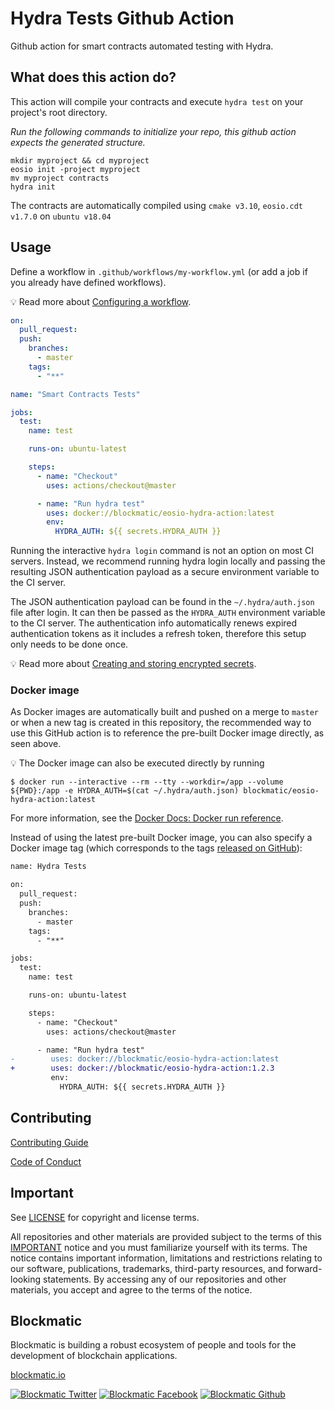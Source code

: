 # Hydra Tests Github Action

Github action for smart contracts automated testing with Hydra. 

## What does this action do?

This action will compile your contracts and execute `hydra test` on your project's root directory.

*Run the following commands to initialize your repo, this github action expects the generated structure.*

```
mkdir myproject && cd myproject
eosio init -project myproject
mv myproject contracts
hydra init
```

The contracts are automatically compiled using `cmake v3.10`, `eosio.cdt v1.7.0` on `ubuntu v18.04`

## Usage

Define a workflow in `.github/workflows/my-workflow.yml` (or add a job if you already have defined workflows).

:bulb: Read more about [Configuring a workflow](https://help.github.com/en/articles/configuring-a-workflow).

```yaml
on:
  pull_request:
  push:
    branches:
      - master
    tags:
      - "**"

name: "Smart Contracts Tests"

jobs:
  test:
    name: test

    runs-on: ubuntu-latest

    steps:
      - name: "Checkout"
        uses: actions/checkout@master

      - name: "Run hydra test"
        uses: docker://blockmatic/eosio-hydra-action:latest
        env: 
          HYDRA_AUTH: ${{ secrets.HYDRA_AUTH }}
```

Running the interactive `hydra login` command is not an option on most CI servers. Instead, we recommend running hydra login locally and passing the resulting JSON authentication payload as a secure environment variable to the CI server.

The JSON authentication payload can be found in the `~/.hydra/auth.json` file after login. It can then be passed as the `HYDRA_AUTH` environment variable to the CI server. The authentication info automatically renews expired authentication tokens as it includes a refresh token, therefore this setup only needs to be done once.

:bulb: Read more about [Creating and storing encrypted secrets](https://docs.github.com/en/actions/configuring-and-managing-workflows/creating-and-storing-encrypted-secrets).

### Docker image

As Docker images are automatically built and pushed on a merge to `master` or when a new tag is created in this repository, the recommended way to use this GitHub action is to reference the pre-built Docker image directly, as seen above.

:bulb: The Docker image can also be executed directly by running

```
$ docker run --interactive --rm --tty --workdir=/app --volume ${PWD}:/app -e HYDRA_AUTH=$(cat ~/.hydra/auth.json) blockmatic/eosio-hydra-action:latest
```

For more information, see the [Docker Docs: Docker run reference](https://docs.docker.com/engine/reference/run/).

Instead of using the latest pre-built Docker image, you can also specify a Docker image tag (which corresponds to the tags [released on GitHub](https://github.com/blockmatic/eosio-hydra-action/releases)):

```diff
name: Hydra Tests

on:
  pull_request:
  push:
    branches:
      - master
    tags:
      - "**"

jobs:
  test:
    name: test

    runs-on: ubuntu-latest

    steps:
      - name: "Checkout"
        uses: actions/checkout@master

      - name: "Run hydra test"
-        uses: docker://blockmatic/eosio-hydra-action:latest
+        uses: docker://blockmatic/eosio-hydra-action:1.2.3
         env: 
           HYDRA_AUTH: ${{ secrets.HYDRA_AUTH }}
```

## Contributing

[Contributing Guide](./CONTRIBUTING.md)

[Code of Conduct](./CONTRIBUTING.md#conduct)

## Important

See [LICENSE](./LICENSE) for copyright and license terms.

All repositories and other materials are provided subject to the terms of this [IMPORTANT](./IMPORTANT.md) notice and you must familiarize yourself with its terms. The notice contains important information, limitations and restrictions relating to our software, publications, trademarks, third-party resources, and forward-looking statements. By accessing any of our repositories and other materials, you accept and agree to the terms of the notice.

## Blockmatic

Blockmatic is building a robust ecosystem of people and tools for the development of blockchain applications.

[blockmatic.io](https://blockmatic.io)

<!-- Please don't remove this: Grab your social icons from https://github.com/carlsednaoui/gitsocial -->

<!-- display the social media buttons in your README -->

[![Blockmatic Twitter][1.1]][1]
[![Blockmatic Facebook][2.1]][2]
[![Blockmatic Github][3.1]][3]

<!-- links to social media icons -->
<!-- no need to change these -->

<!-- icons with padding -->

[1.1]: http://i.imgur.com/tXSoThF.png 'twitter icon with padding'
[2.1]: http://i.imgur.com/P3YfQoD.png 'facebook icon with padding'
[3.1]: http://i.imgur.com/0o48UoR.png 'github icon with padding'

<!-- icons without padding -->

[1.2]: http://i.imgur.com/wWzX9uB.png 'twitter icon without padding'
[2.2]: http://i.imgur.com/fep1WsG.png 'facebook icon without padding'
[3.2]: http://i.imgur.com/9I6NRUm.png 'github icon without padding'

<!-- links to your social media accounts -->
<!-- update these accordingly -->

[1]: http://www.twitter.com/blockmatic_io
[2]: http://fb.me/blockmatic.io
[3]: http://www.github.com/blockmatic

<!-- Please don't remove this: Grab your social icons from https://github.com/carlsednaoui/gitsocial -->
